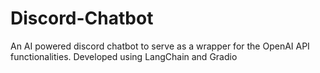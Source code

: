 # Discord-Chatbot
An AI powered discord chatbot to serve as a wrapper for the OpenAI API functionalities. Developed using LangChain and Gradio
